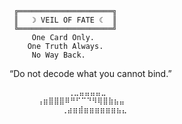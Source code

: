      ╔═════════════════════╗
     ║   ☽ VEIL OF FATE ☾  ║
     ╚═════════════════════╝
         One Card Only.
        One Truth Always.
         No Way Back.

“Do not decode what you cannot bind.”

           ⠀⠀⠀⠀⠀⢀⣀⣤⣤⣤⣤⣀⠀⠀⠀⠀⠀
         ⠀⢠⣶⣿⣿⣿⠿⠛⠋⠉⠙⠻⢿⣿⣷⣦⣤
            ⠀⠀⠀⢀⣴⣶⣾⣶⣶⣶⣶⣶⣶⣦⣄
